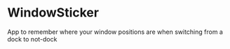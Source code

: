 # WindowSticker
App to remember where your window positions are when switching from a dock to not-dock
